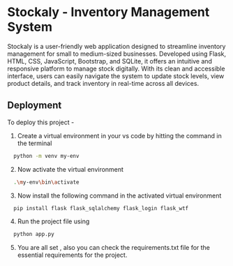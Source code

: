# Stockaly - Inventory Management System

Stockaly is a user-friendly web application designed to streamline inventory management for small to medium-sized businesses. Developed using Flask, HTML, CSS, JavaScript, Bootstrap, and SQLite, it offers an intuitive and responsive platform to manage stock digitally. With its clean and accessible interface, users can easily navigate the system to update stock levels, view product details, and track inventory in real-time across all devices.

## Deployment

To deploy this project -

1. Create a virtual environment in your vs code by hitting the command in the terminal
```bash
  python -m venv my-env
```
2. Now activate the virtual environment
```bash
  .\my-env\bin\activate
```
3. Now install the following command in the activated virtual environment
```bash
  pip install flask flask_sqlalchemy flask_login flask_wtf
```
4. Run the project file using 
```bash
  python app.py
```
5. You are all set , also you can check the requirements.txt file for the essential requirements for the project.
